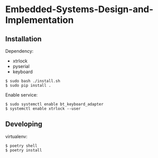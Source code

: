 # Embedded-Systems-Design-and-Implementation

## Installation

Dependency:

* xtrlock
* pyserial
* keyboard

```
$ sudo bash ./install.sh
$ sudo pip install .
```

Enable service:

```
$ sudo systemctl enable bt_keyboard_adapter
$ systemctl enable xtrlock --user
```

## Developing

virtualenv:

```
$ poetry shell
$ poetry install
```
